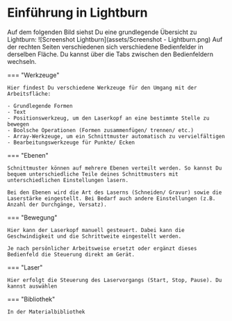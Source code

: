 # Einführung in Lightburn
Auf dem folgenden Bild siehst Du eine grundlegende Übersicht zu Lightburn:
![Screenshot Lightburn](assets/Screenshot - Lightburn.png)
Auf der rechten Seiten verschiedenen sich verschiedene Bedienfelder in derselben Fläche. Du kannst über die Tabs zwischen den Bedienfeldern wechseln.

=== "Werkzeuge"

    Hier findest Du verschiedene Werkzeuge für den Umgang mit der Arbeitsfläche:

    - Grundlegende Formen
    - Text
    - Positionswerkzeug, um den Laserkopf an eine bestimmte Stelle zu bewegen
    - Boolsche Operationen (Formen zusammenfügen/ trennen/ etc.)
    - Array-Werkzeuge, um ein Schnittmuster automatisch zu vervielfältigen
    - Bearbeitungswerkzeuge für Punkte/ Ecken

=== "Ebenen"

    Schnittmuster können auf mehrere Ebenen verteilt werden. So kannst Du bequem unterschiedliche Teile deines Schnittmusters mit unterschiedlichen Einstellungen lasern.

    Bei den Ebenen wird die Art des Laserns (Schneiden/ Gravur) sowie die Laserstärke eingestellt. Bei Bedarf auch andere Einstellungen (z.B. Anzahl der Durchgänge, Versatz).

=== "Bewegung"

    Hier kann der Laserkopf manuell gesteuert. Dabei kann die Geschwindigkeit und die Schrittweite eingestellt werden.

    Je nach persönlicher Arbeitsweise ersetzt oder ergänzt dieses Bedienfeld die Steuerung direkt am Gerät.

=== "Laser"

    Hier erfolgt die Steuerung des Laservorgangs (Start, Stop, Pause). Du kannst auswählen

=== "Bibliothek"

    In der Materialbibliothek



